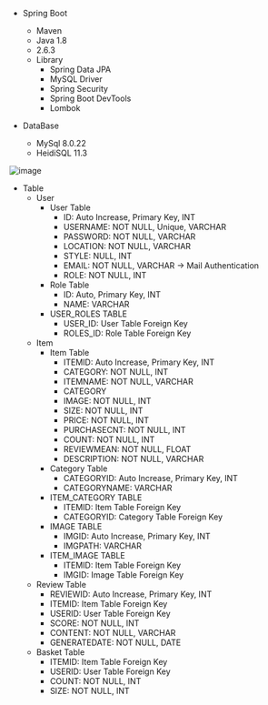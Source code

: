 * Spring Boot
  - Maven
  - Java 1.8
  - 2.6.3
  - Library
    - Spring Data JPA
    - MySQL Driver
    - Spring Security
    - Spring Boot DevTools
    - Lombok

* DataBase
  - MySql 8.0.22
  - HeidiSQL 11.3

![image](https://user-images.githubusercontent.com/78013523/159161547-738490f5-1d37-4855-af1f-f92613c45cd2.png)


* Table
  - User
    - User Table
      - ID: Auto Increase, Primary Key, INT
      - USERNAME: NOT NULL, Unique, VARCHAR
      - PASSWORD: NOT NULL, VARCHAR
      - LOCATION: NOT NULL, VARCHAR
      - STYLE: NULL, INT
      - EMAIL: NOT NULL, VARCHAR -> Mail Authentication
      - ROLE: NOT NULL, INT
    - Role Table
      - ID: Auto, Primary Key, INT
      - NAME: VARCHAR
    - USER_ROLES TABLE
      - USER_ID: User Table Foreign Key
      - ROLES_ID: Role Table Foreign Key
  - Item
    - Item Table
      - ITEMID: Auto Increase, Primary Key, INT
      - CATEGORY: NOT NULL, INT
      - ITEMNAME: NOT NULL, VARCHAR
      - CATEGORY
      - IMAGE:  NOT NULL, INT
      - SIZE: NOT NULL, INT
      - PRICE: NOT NULL, INT
      - PURCHASECNT: NOT NULL, INT
      - COUNT: NOT NULL, INT
      - REVIEWMEAN: NOT NULL, FLOAT
      - DESCRIPTION: NOT NULL, VARCHAR
    - Category Table
      - CATEGORYID: Auto Increase, Primary Key, INT
      - CATEGORYNAME: VARCHAR
    - ITEM_CATEGORY TABLE
      - ITEMID: Item Table Foreign Key
      - CATEGORYID: Category Table Foreign Key
    - IMAGE TABLE
      - IMGID: Auto Increase, Primary Key, INT
      - IMGPATH: VARCHAR
    - ITEM_IMAGE TABLE
      - ITEMID: Item Table Foreign Key
      - IMGID: Image Table Foreign Key
  - Review Table
    - REVIEWID: Auto Increase, Primary Key, INT
    - ITEMID: Item Table Foreign Key
    - USERID: User Table Foreign Key
    - SCORE: NOT NULL, INT
    - CONTENT: NOT NULL, VARCHAR
    - GENERATEDATE: NOT NULL, DATE
  - Basket Table
    - ITEMID: Item Table Foreign Key
    - USERID: User Table Foreign Key
    - COUNT: NOT NULL, INT
    - SIZE: NOT NULL, INT

